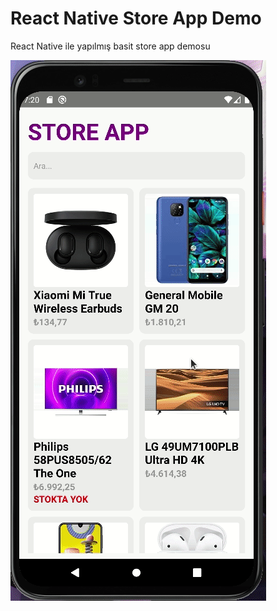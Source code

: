 # React Native Store App Demo

React Native ile yapılmış basit store app demosu

![screen](./screen.gif)